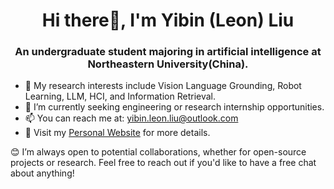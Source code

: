 <h1 align="center">Hi there👋, I'm Yibin (Leon) Liu</h1>
<h3 align="center">An undergraduate student majoring in artificial intelligence at Northeastern University(China).</h3>

- 👀 My research interests include Vision Language Grounding, Robot Learning, LLM, HCI, and Information Retrieval.
- 💼 I’m currently seeking engineering or research internship opportunities.
- 📫 You can reach me at: yibin.leon.liu@outlook.com
- 📖 Visit my [Personal Website](https://10-oasis-01.github.io) for more details.

😊 I’m always open to potential collaborations, whether for open-source projects or research. Feel free to reach out if you'd like to have a free chat about anything!
  


<!---
10-OASIS-01/10-OASIS-01 is a ✨ special ✨ repository because its `README.md` (this file) appears on your GitHub profile.
You can click the Preview link to take a look at your changes.
--->
